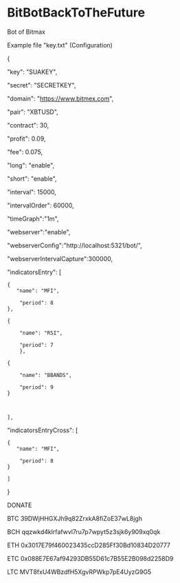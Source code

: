 # BitBotBackToTheFuture
Bot of Bitmax

Example file "key.txt" (Configuration)

{
  

"key": "SUAKEY",
  
"secret": "SECRETKEY",
  
"domain": "https://www.bitmex.com",
  
"pair": "XBTUSD",
  
"contract": 30,
  
"profit": 0.09,
  
"fee": 0.075,
  
"long": "enable",
  
"short": "enable",
  
"interval": 15000,
  
"intervalOrder": 60000,
  
"timeGraph":"1m",
  
"webserver":"enable",
  
"webserverConfig":"http://localhost:5321/bot/",
  
"webserverIntervalCapture":300000,
  

"indicatorsEntry": [
    

	{
       "name": "MFI",
      
		"period": 8    
	},
    
	{
      
		"name": "RSI",
     
		"period": 7    
        },
    
	{
      
		"name": "BBANDS",
      
		"period": 9    
	}
  
	

	],



"indicatorsEntryCross": [
    

	{
       "name": "MFI",
      
		"period": 8 
	}    	

	]



}


DONATE

BTC 39DWjHHGXJh9q82ZrxkA8fiZoE37wL8jgh

BCH qqzwkd4klrfafwvl7ru7p7wpyt5z3sjk6y909xq0qk

ETH 0x3017E79f460023435ccD285Ff30Bd10834D20777

ETC 0x088E7E67af94293DB55D61c7B55E2B098d2258D9

LTC MVT8fxU4WBzdfH5XgvRPWkp7pE4UyzG9G5
